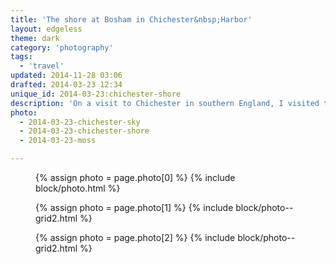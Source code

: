 ```yaml
---
title: 'The shore at Bosham in Chichester&nbsp;Harbor'
layout: edgeless
theme: dark
category: 'photography'
tags:
  - 'travel'
updated: 2014-11-28 03:06
drafted: 2014-03-23 12:34
unique_id: 2014-03-23:chichester-shore
description: 'On a visit to Chichester in southern England, I visited the waterside at Bosham.'
photo:
  - 2014-03-23-chichester-sky
  - 2014-03-23-chichester-shore
  - 2014-03-23-moss

---
```


<figure class="image--wide">
  {% assign photo = page.photo[0] %}
  {% include block/photo.html %}
</figure>

<div class="grid--wide">
  <figure class="grid-figure">
    {% assign photo = page.photo[1] %}
    {% include block/photo--grid2.html %}
  </figure>
  <figure class="grid-figure">
    {% assign photo = page.photo[2] %}
    {% include block/photo--grid2.html %}
  </figure>
</div>
